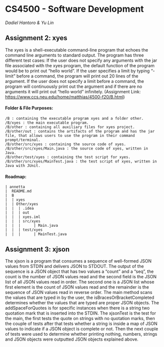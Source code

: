 # CS4500 - Software Development
*Dadiel Hantoro & Yu Lin*

## Assignment 2: xyes
The xyes is a shell-executable command-line program that echoes the command line arguments to standard output. The program has three different test cases:
If the user does not specify any arguments with the jar file associated with the xyes program, the default function of the program would be to print out “hello world”.
If the user specifies a limit by typing “-limit” before a command, the program will print out 20 lines of the argument.
If the user does not specify a limit before a command, the program will continuously print out the argument and if there are no arguments it will print out “hello world” infinitely.
(Assignment Link: https://www.ccs.neu.edu/home/matthias/4500-f20/B.html)

#### Folder & File Purposes:
    /B : containing the executable program xyes and a folder other.
    /B/xyes : the main executable program.
    /B/other : containing all auxiliary files for xyes project.
    /B/other/out : contains the artifacts of the program and has the jar file, that allows users to use the program in their command prompt/terminal.
    /B/other/src/xyes : containing the source code of xyes.
    /B/other/src/xyes/Main.java : the source code of xyes, written in Java.
    /B/other/test/xyes : containing the test script for xyes.
    /B/other/src/xyes/MainTest.java : the test script of xyes, written in Java with JUnit.
    
#### Roadmap:
    | annetta
    |  README.md
    |  B
    |  | xyes
    |  | Other/xyes
    |  |  | .idea
    |  |  | out
    |  |  | xyes.iml
    |  |  | src/xyes
    |  |  |      | Main.java
    |  |  | test/xyes
    |  |  |      | MainTest.java

    

## Assignment 3: xjson
The xjson is a program that consumes a sequence of well-formed JSON values from STDIN and delivers JSON to STDOUT. The output of the sequence is a JSON object that has two values a “count” and a “seq”, the count is the number of JSON values read and the second field is the JSON list of all JSON values read in order. The second one is a JSON list whose first element is the count of JSON values read and the remainder is the sequence of JSON values read in reverse order. The main method scans the values that are typed in by the user, the isBracesOrBracketCompleted determines whether the values that are typed are proper JSON objects. The addSpaceForQuotes is for specific instances when there is a string two quotation mark that is inserted into the STDIN. The xjsonTest is the test for the main, the first tests the quote on strings with no quotation marks, then the couple of tests after that tests whether a string is inside a map of JSON values to indicate if a JSON object is complete or not. Then the next couple of tests were used to determine whether printing nothing, numbers, strings and JSON objects were outputted JSON objects explained above. 
